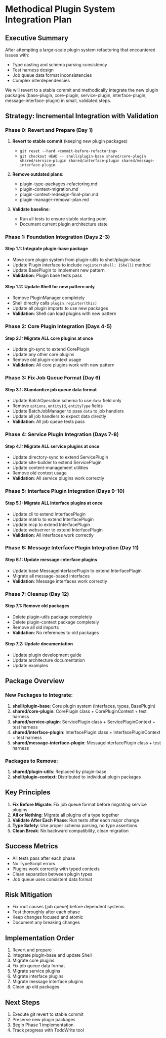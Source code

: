 # Methodical Plugin System Integration Plan

## Executive Summary

After attempting a large-scale plugin system refactoring that encountered issues with:

- Type casting and schema parsing consistency
- Test harness design
- Job queue data format inconsistencies
- Complex interdependencies

We will revert to a stable commit and methodically integrate the new plugin packages (base-plugin, core-plugin, service-plugin, interface-plugin, message-interface-plugin) in small, validated steps.

## Strategy: Incremental Integration with Validation

### Phase 0: Revert and Prepare (Day 1)

1. **Revert to stable commit** (keeping new plugin packages)
   - `git reset --hard <commit-before-refactoring>`
   - `git checkout HEAD -- shell/plugin-base shared/core-plugin shared/service-plugin shared/interface-plugin shared/message-interface-plugin`
2. **Remove outdated plans**:
   - plugin-type-packages-refactoring.md
   - plugin-context-migration.md
   - plugin-context-redesign-final-plan.md
   - plugin-manager-removal-plan.md

3. **Validate baseline**:
   - Run all tests to ensure stable starting point
   - Document current plugin architecture state

### Phase 1: Foundation Integration (Days 2-3)

#### Step 1.1: Integrate plugin-base package

- Move core plugin system from plugin-utils to shell/plugin-base
- Update Plugin interface to include `register(shell: IShell)` method
- Update BasePlugin to implement new pattern
- **Validation**: Plugin base tests pass

#### Step 1.2: Update Shell for new pattern only

- Remove PluginManager completely
- Shell directly calls `plugin.register(this)`
- Update all plugin imports to use new packages
- **Validation**: Shell can load plugins with new pattern

### Phase 2: Core Plugin Integration (Days 4-5)

#### Step 2.1: Migrate ALL core plugins at once

- Update git-sync to extend CorePlugin
- Update any other core plugins
- Remove old plugin-context usage
- **Validation**: All core plugins work with new pattern

### Phase 3: Fix Job Queue Format (Day 6)

#### Step 3.1: Standardize job queue data format

- Update BatchOperation schema to use `data` field only
- Remove `options`, `entityId`, `entityType` fields
- Update BatchJobManager to pass `data` to job handlers
- Update all job handlers to expect data directly
- **Validation**: All job queue tests pass

### Phase 4: Service Plugin Integration (Days 7-8)

#### Step 4.1: Migrate ALL service plugins at once

- Update directory-sync to extend ServicePlugin
- Update site-builder to extend ServicePlugin
- Update content-management utilities
- Remove old context usage
- **Validation**: All service plugins work correctly

### Phase 5: Interface Plugin Integration (Days 9-10)

#### Step 5.1: Migrate ALL interface plugins at once

- Update cli to extend InterfacePlugin
- Update matrix to extend InterfacePlugin
- Update mcp to extend InterfacePlugin
- Update webserver to extend InterfacePlugin
- **Validation**: All interfaces work correctly

### Phase 6: Message Interface Plugin Integration (Day 11)

#### Step 6.1: Update message-interface plugins

- Update base MessageInterfacePlugin to extend InterfacePlugin
- Migrate all message-based interfaces
- **Validation**: Message interfaces work correctly

### Phase 7: Cleanup (Day 12)

#### Step 7.1: Remove old packages

- Delete plugin-utils package completely
- Delete plugin-context package completely
- Remove all old imports
- **Validation**: No references to old packages

#### Step 7.2: Update documentation

- Update plugin development guide
- Update architecture documentation
- Update examples

## Package Overview

### New Packages to Integrate:

1. **shell/plugin-base**: Core plugin system (interfaces, types, BasePlugin)
2. **shared/core-plugin**: CorePlugin class + CorePluginContext + test harness
3. **shared/service-plugin**: ServicePlugin class + ServicePluginContext + test harness
4. **shared/interface-plugin**: InterfacePlugin class + InterfacePluginContext + test harness
5. **shared/message-interface-plugin**: MessageInterfacePlugin class + test harness

### Packages to Remove:

1. **shared/plugin-utils**: Replaced by plugin-base
2. **shell/plugin-context**: Distributed to individual plugin packages

## Key Principles

1. **Fix Before Migrate**: Fix job queue format before migrating service plugins
2. **All or Nothing**: Migrate all plugins of a type together
3. **Validate After Each Phase**: Run tests after each major change
4. **Type Safety**: Use proper schema parsing, no type assertions
5. **Clean Break**: No backward compatibility, clean migration

## Success Metrics

- All tests pass after each phase
- No TypeScript errors
- Plugins work correctly with typed contexts
- Clean separation between plugin types
- Job queue uses consistent data format

## Risk Mitigation

- Fix root causes (job queue) before dependent systems
- Test thoroughly after each phase
- Keep changes focused and atomic
- Document any breaking changes

## Implementation Order

1. Revert and prepare
2. Integrate plugin-base and update Shell
3. Migrate core plugins
4. Fix job queue data format
5. Migrate service plugins
6. Migrate interface plugins
7. Migrate message interface plugins
8. Clean up old packages

## Next Steps

1. Execute git revert to stable commit
2. Preserve new plugin packages
3. Begin Phase 1 implementation
4. Track progress with TodoWrite tool
